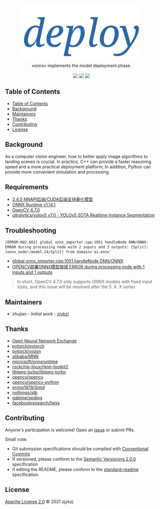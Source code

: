 <!-- <div align="right">
  Language:
    🇺🇸
  <a title="Chinese" href="./README.zh-CN.md">🇨🇳</a>
</div> -->

 <div align="center"><a title="" href="git@github.com:zjykzj/onnx.git"><img align="center" src="./assets/logos/deploy.svg"></a></div>

<p align="center">
  «onnx» implements the model deployment phase.
<br>
<br>
  <a href="https://github.com/RichardLitt/standard-readme"><img src="https://img.shields.io/badge/standard--readme-OK-green.svg?style=flat-square"></a>
  <a href="https://conventionalcommits.org"><img src="https://img.shields.io/badge/Conventional%20Commits-1.0.0-yellow.svg"></a>
  <a href="http://commitizen.github.io/cz-cli/"><img src="https://img.shields.io/badge/commitizen-friendly-brightgreen.svg"></a>
</p>

## Table of Contents

- [Table of Contents](#table-of-contents)
- [Background](#background)
- [Maintainers](#maintainers)
- [Thanks](#thanks)
- [Contributing](#contributing)
- [License](#license)

## Background

As a computer vision engineer, how to better apply image algorithms to landing scenes is crucial. In practice, C++ can provide a faster reasoning speed and a more practical deployment platform; In addition, Python can provide more convenient simulation and processing.

## Requirements

* [2.4.0 NNAPI后端/CUDA后端支持量化模型](https://github.com/alibaba/MNN/releases/tag/2.4.0)
* [ONNX Runtime v1.14.1](https://github.com/microsoft/onnxruntime/releases/tag/v1.14.1)
* [OpenCV 4.7.0](https://github.com/opencv/opencv/releases/tag/4.7.0)
* [ultralytics/yolov5 v7.0 - YOLOv5 SOTA Realtime Instance Segmentation](https://github.com/ultralytics/yolov5/releases/tag/v7.0)

## Troubleshooting

```text
[ERROR:0@2.663] global onnx_importer.cpp:1051 handleNode DNN/ONNX: ERROR during processing node with 2 inputs and 3 outputs: [Split]:(onnx_node!/model.24/Split) from domain='ai.onnx'
```

* [global onnx_importer.cpp:1051 handleNode DNN/ONNX](https://github.com/opencv/opencv/issues/23227)
* [OPENCV部署ONNX模型报错 ERROR during processing node with 1 inputs and 1 outputs](https://ask.csdn.net/questions/7795689)

>In short, OpenCV 4.7.0 only supports ONNX models with fixed input sizes, and this issue will be resolved after the 5. X. X series

## Maintainers

* zhujian - *Initial work* - [zjykzj](https://github.com/zjykzj)

## Thanks

* [Open Neural Network Exchange](https://onnx.ai/)
* [pytorch/pytorch](https://github.com/pytorch/pytorch)
* [pytorch/vision](https://github.com/pytorch/vision)
* [alibaba/MNN](https://github.com/alibaba/MNN)
* [microsoft/onnxruntime](https://github.com/microsoft/onnxruntime)
* [rockchip-linux/rknn-toolkit2](https://github.com/rockchip-linux/rknn-toolkit2)
* [libjpeg-turbo/libjpeg-turbo](https://github.com/libjpeg-turbo/libjpeg-turbo)
* [opencv/opencv](https://github.com/search?q=opencv)
* [opencv/opencv-python](https://github.com/opencv/opencv-python)
* [ermig1979/Simd](https://github.com/ermig1979/Simd)
* [nothings/stb](https://github.com/nothings/stb)
* [gabime/spdlog](https://github.com/gabime/spdlog)
* [facebookresearch/faiss](https://github.com/facebookresearch/faiss)

## Contributing

Anyone's participation is welcome! Open an [issue](https://github.com/zjykzj/onnx/issues) or submit PRs.

Small note:

* Git submission specifications should be complied
  with [Conventional Commits](https://www.conventionalcommits.org/en/v1.0.0-beta.4/)
* If versioned, please conform to the [Semantic Versioning 2.0.0](https://semver.org) specification
* If editing the README, please conform to the [standard-readme](https://github.com/RichardLitt/standard-readme)
  specification.

## License

[Apache License 2.0](LICENSE) © 2021 zjykzj